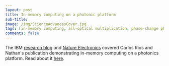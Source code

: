 ```yaml
---
layout: post
title: In-memory computing on a photonic platform
sub-title: 
image: /img/ScienceAdvancesCover.jpg
tags: [in-memory computing, all-optical multiplication, phase-change photonics]
comments: false
---
```


The IBM [research blog](https://www.ibm.com/blogs/research/2019/02/photonic-memory-devices/) and [Nature Electronics](https://www.nature.com/articles/s41928-019-0226-1) covered Carlos Rios and Nathan's publication demonstrating in-memory computing on a photonics platform. Read about it [here](http://doi.org/10.1126/sciadv.aau5759).